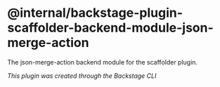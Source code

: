 # @internal/backstage-plugin-scaffolder-backend-module-json-merge-action

The json-merge-action backend module for the scaffolder plugin.

_This plugin was created through the Backstage CLI_
